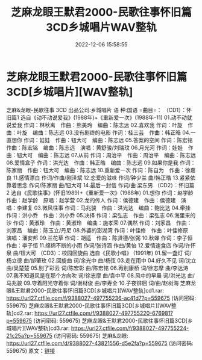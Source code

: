 ﻿---
title: 芝麻龙眼王默君2000-民歌往事怀旧篇3CD乡城唱片WAV整轨
date: 2022-12-06 15:58:55
categories: WAV车载音乐、镜像
tags: 华语中文
---
# 芝麻龙眼王默君2000-民歌往事怀旧篇3CD[乡城唱片][WAV整轨]

芝麻&龙眼-民歌往事 3CD
出品公司:乡城唱片
语 种:国语
=曲目=：
（CD1）：怀旧篇1 选自《动不动说爱我》(1988年)+《重新爱一次》(1988年-11)
01.动不动就说爱我 作词：林秋离　作曲：熊美玲　编曲：陈志远
02.喜欢我 作词：叶旋　作曲：叶旋　编曲：陈志远
03.没有剧终的电影 作词：桂三芸　作曲：韩正晧
04.一直想你 作词：娃娃　作曲：钮大可　编曲：陈志远
05.答案的空间 作词：陈宏铭　作曲：陈宏铭　编曲：陈志远　演唱：黄舒骏/刘瑞玟
06.月光河 作词：娃娃　作曲：钮大可　编曲：陈志远
07.从前 作词：周治平　作曲：周治平　编曲：陈志远
08.爱情盒子 作词：洪光达　作曲：韩正皓　编曲：陈志远
09.如果你是我 作词：陈家丽　作曲：钮大可　编曲：陈志远
10.重新爱一次 作词：陈自为　作曲：徐嘉良
11.感情漂白 作词/作曲/刚泽斌
12.恋爱的滋味 作词/钟少兰 曲/韩正皓
13.紧紧依靠着思念 作词/陈家丽 曲/钮大可
14.最后一封信 作词/曲 梁东男
（CD2）：怀旧篇2 选自《民歌往事》(怀旧1989)+《重新爱一次》(1988年)
01.想你 作词：赵学龄　作曲：赵学龄　原唱：赵学萱
02.龙的传人 作词：侯德建　作曲：侯德建　演唱：李建复
03.微风往事 作词：马兆骏　作曲：洪光达　编曲：鲍比达
04.牵挂 作词：洪小乔　作曲：洪小乔
05.决择 作词：梁弘志　作曲：梁弘志
06.海里来的沙 作词：黄淑玲　作曲：黄淑玲　编曲：施孝荣
07.偶然 作词：刘家昌　作曲：刘家昌　编曲：陈玉立/丹尼
08.外婆的澎湖湾 作词：叶佳修　作曲：叶佳修原　演唱：潘安邦
09.兰花草 作词：胡适　作曲：陈贤德/张弼
10.秋蝉 作词：李子恒　作曲：李子恒
11.绵绵不断的小雨 作词/张诗涵 作曲/黄怡
12.爱情速食店 作词/许怀泉 曲/钮大可
（CD3）：校园回旋曲 选自《民歌小唱》 (1991年)
01.留一盏灯 词/杨立德 曲/邰肇玫
02.回旋曲 词/余光中 曲/杨弦
03.走在雨中
04.好久不见 词/沈立 曲/吴楚楚
05.别了彩云 词/陈宏彰 曲/陈宏铭
06.再别康桥 词/徐志摩 曲/李达涛
07.我不知道风是在那个方向吹 词/徐志摩 曲/袁中平
08.风中的早晨 词/洪光达 曲/马兆骏
09.守着阳光守着你 词/谢材俊 曲/李寿全
10.子夜徘徊 词/曲/赵树海
芝麻龙眼&王默君2000-民歌往事怀旧篇3CD[乡城唱片][WAV整轨]cd1.rar: https://url27.ctfile.com/f/9388027-497755236-ac41d7?p=559675
(访问密码: 559675)
芝麻龙眼&王默君2000-民歌往事怀旧篇3CD[乡城唱片][WAV整轨]cd2.rar: https://url27.ctfile.com/f/9388027-497755220-676981?p=559675
(访问密码: 559675)
芝麻龙眼&王默君2000-民歌往事怀旧篇3CD[乡城唱片][WAV整轨]cd3.rar: https://url27.ctfile.com/f/9388027-497755224-21c25a?p=559675
(访问密码: 559675)
芝麻&龙眼: https://url27.ctfile.com/d/9388027-43821556-d5e2fa?p=559675
(访问密码: 559675)
原文：[链接](https://blog.sina.com.cn/s/blog_1647c7e76010310gz.html)